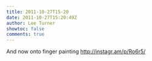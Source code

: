 ```yaml
---
title: 2011-10-27T15-20
date: 2011-10-27T15:20:49Z
author: Lee Turner
showtoc: false
comments: true
---
```


And now onto finger painting http://instagr.am/p/Ro6r5/

